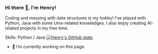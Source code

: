 ### Hi there 👋, I'm Henry!

Coding and messing with data structures is my hobby! I've played with Python, Java with some Unix-related knowledges. I also enjoy creating AI-related projects in my free time.

Skills: Python / Java
[![Henry's GitHub stats](https://github-readme-stats.vercel.app/api?username=anuraghazra)](https://github.com/anuraghazra/github-readme-stats)
- 🔭 I’m currently working on this page. 




